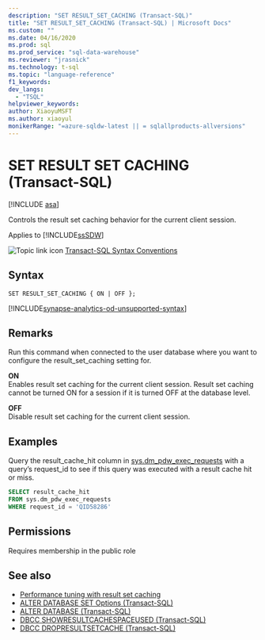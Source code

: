 ```yaml
---
description: "SET RESULT_SET_CACHING (Transact-SQL)"
title: "SET RESULT_SET_CACHING (Transact-SQL) | Microsoft Docs"
ms.custom: ""
ms.date: 04/16/2020
ms.prod: sql
ms.prod_service: "sql-data-warehouse"
ms.reviewer: "jrasnick"
ms.technology: t-sql
ms.topic: "language-reference"
f1_keywords: 
dev_langs:
  - "TSQL"
helpviewer_keywords: 
author: XiaoyuMSFT
ms.author: xiaoyul
monikerRange: "=azure-sqldw-latest || = sqlallproducts-allversions"
---
```

# SET RESULT SET CACHING (Transact-SQL) 

[!INCLUDE [asa](../../includes/applies-to-version/asa.md)]

Controls the result set caching behavior for the current client session.  

Applies to [!INCLUDE[ssSDW](../../includes/sssdwfull-md.md)]  
  
 ![Topic link icon](../../database-engine/configure-windows/media/topic-link.gif "Topic link icon") [Transact-SQL Syntax Conventions](../../t-sql/language-elements/transact-sql-syntax-conventions-transact-sql.md)  
  
## Syntax

```syntaxsql
SET RESULT_SET_CACHING { ON | OFF };
```  

[!INCLUDE[synapse-analytics-od-unsupported-syntax](../../includes/synapse-analytics-od-unsupported-syntax.md)]

## Remarks  

Run this command when connected to the user database where you want to configure the result_set_caching setting for.

**ON**   
Enables result set caching for the current client session.  Result set caching cannot be turned ON for a session if it is turned OFF at the database level.

**OFF**   
Disable result set caching for the current client session.

## Examples

Query the result_cache_hit column in [sys.dm_pdw_exec_requests](../../relational-databases/system-dynamic-management-views/sys-dm-pdw-exec-requests-transact-sql.md) with a query’s request_id to see if this query was executed with a result cache hit or miss.

```sql
SELECT result_cache_hit
FROM sys.dm_pdw_exec_requests
WHERE request_id = 'QID58286'
```

## Permissions

Requires membership in the public role

## See also

- [Performance tuning with result set caching](/azure/sql-data-warehouse/performance-tuning-result-set-caching)
- [ALTER DATABASE SET Options &#40;Transact-SQL&#41;](./alter-database-transact-sql-set-options.md?preserve-view=true&view=azure-sqldw-latest)
- [ALTER DATABASE &#40;Transact-SQL&#41;](./alter-database-transact-sql.md?preserve-view=true&view=azure-sqldw-latest)
- [DBCC SHOWRESULTCACHESPACEUSED (Transact-SQL)](../database-console-commands/dbcc-showresultcachespaceused-transact-sql.md)
- [DBCC DROPRESULTSETCACHE (Transact-SQL)](../database-console-commands/dbcc-dropresultsetcache-transact-sql.md)